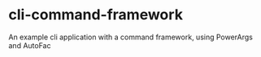 # cli-command-framework
An example cli application with a command framework, using PowerArgs and AutoFac
